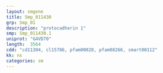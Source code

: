 ```yaml
---
layout: smgene
title: Smp_011430
grp: Smp_01
description: "protocadherin 1"
smp: Smp_011430.1
uniprot: "G4VD70"
length:  3564
cdd: "cd11304, cl15786, pfam00028, pfam08266, smart00112"
kk: ns
categories: sm
---
```

